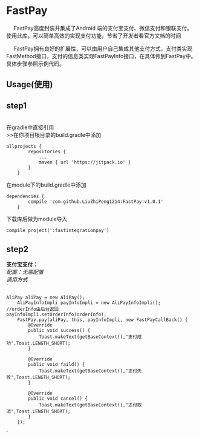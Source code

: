 FastPay
=======
      FastPay高度封装并集成了Android 端的支付宝支付、微信支付和银联支付。使用此库，可以简单高效的实现支付功能，节省了开发者看官方文档的时间
      
      FastPay拥有良好的扩展性，可以由用户自己集成其他支付方式，支付类实现FastMethod接口，支付的信息类实现FastPayInfo接口，在具体传到FastPay中。具体步骤参照示例代码。
      
Usage(使用)
---------------------------
step1
-


<br>在gradle中直接引用<br>>>在你项目根目录的build.gradle中添加<br>
```
allprojects {
		repositories {
			...
			maven { url 'https://jitpack.io' }
		}
	}
```
在module下的build.gradle中添加<br>
```
dependencies {
		compile 'com.github.LiuZhiPeng1214:FastPay:v1.0.1'
	}
```

下载库后做为module导入

```
compile project(':fastintegrationpay')
```
step2
-
**支付宝支付：<br>**
*配置：无需配置<br>*
*调用方式<br>*
` 


	AliPay aliPay = new AliPay();
        AliPayInfoImpli payInfoImpli = new AliPayInfoImpli();
	//orderInfo由后台返回
	payInfoImpli.setOrderInfo(orderInfo);
        FastPay.pay(aliPay, this, payInfoImpli, new FastPayCallBack() {
            @Override
            public void success() {
                Toast.makeText(getBaseContext(),"支付成功",Toast.LENGTH_SHORT);
            }

            @Override
            public void faild() {
                Toast.makeText(getBaseContext(),"支付失败",Toast.LENGTH_SHORT);
            }

            @Override
            public void cancel() {
                Toast.makeText(getBaseContext(),"支付取消",Toast.LENGTH_SHORT);
            }
        });
`
